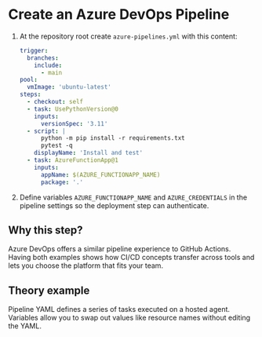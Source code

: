 # Create an Azure DevOps Pipeline

1. At the repository root create `azure-pipelines.yml` with this content:
   ```yaml
   trigger:
     branches:
       include:
         - main
   pool:
     vmImage: 'ubuntu-latest'
   steps:
     - checkout: self
     - task: UsePythonVersion@0
       inputs:
         versionSpec: '3.11'
     - script: |
         python -m pip install -r requirements.txt
         pytest -q
       displayName: 'Install and test'
     - task: AzureFunctionApp@1
       inputs:
         appName: $(AZURE_FUNCTIONAPP_NAME)
         package: '.'
   ```
2. Define variables `AZURE_FUNCTIONAPP_NAME` and `AZURE_CREDENTIALS` in the
   pipeline settings so the deployment step can authenticate.

## Why this step?

Azure DevOps offers a similar pipeline experience to GitHub Actions. Having
both examples shows how CI/CD concepts transfer across tools and lets you
choose the platform that fits your team.
## Theory example
Pipeline YAML defines a series of tasks executed on a hosted agent. Variables allow you to swap out values like resource names without editing the YAML.
